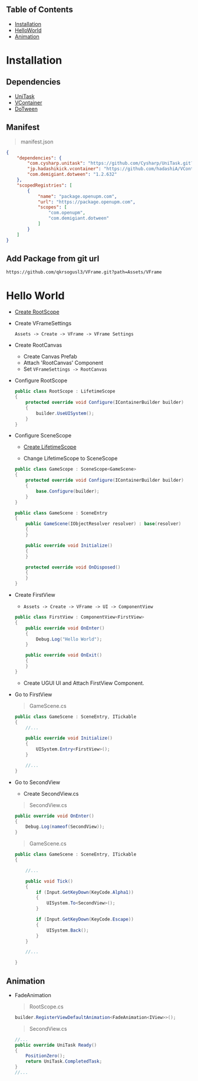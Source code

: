## Table of Contents

- [Installation](#installation)
- [HelloWorld](#hello-world)
- [Animation](#animation)

Installation
===

Dependencies
---

* [UniTask](https://github.com/Cysharp/UniTask)
* [VContainer](https://github.com/hadashiA/VContainer)
* [DoTween](https://openupm.com/packages/com.demigiant.dotween/)

Manifest
---

> manifest.json

```json
{
    "dependencies": {
        "com.cysharp.unitask": "https://github.com/Cysharp/UniTask.git?path=src/UniTask/Assets/Plugins/UniTask",
        "jp.hadashikick.vcontainer": "https://github.com/hadashiA/VContainer.git?path=VContainer/Assets/VContainer#1.9.0",
        "com.demigiant.dotween": "1.2.632"
    },
    "scopedRegistries": [
        {
            "name": "package.openupm.com",
            "url": "https://package.openupm.com",
            "scopes": [
                "com.openupm",
                "com.demigiant.dotween"
            ]
        }
    ]
}
```

Add Package from git url
---

```
https://github.com/qkrsogusl3/VFrame.git?path=Assets/VFrame
```

Hello World
===

- [Create RootScope](https://vcontainer.hadashikick.jp/scoping/project-root-lifetimescope)


- Create VFrameSettings

    `Assets -> Create -> VFrame -> VFrame Settings`

- Create RootCanvas

    - Create Canvas Prefab
    - Attach 'RootCanvas' Component
    - Set `VFrameSettings -> RootCanvas`

- Configure RootScope

    ```csharp
    public class RootScope : LifetimeScope
    {
        protected override void Configure(IContainerBuilder builder)
        {
            builder.UseUISystem();
        }
    }
    ```

- Configure SceneScope

    - [Create LifetimeScope](https://vcontainer.hadashikick.jp/getting-started/hello-world)

    - Change LifetimeScope to SceneScope

    ```csharp
    public class GameScope : SceneScope<GameScene>
    {
        protected override void Configure(IContainerBuilder builder)
        {
            base.Configure(builder);
        }
    }

    public class GameScene : SceneEntry
    {
        public GameScene(IObjectResolver resolver) : base(resolver)
        {
        }

        public override void Initialize()
        {
        }

        protected override void OnDisposed()
        {
        }
    }
    ```

- Create FirstView

    - `Assets -> Create -> VFrame -> UI -> ComponentView`

    ```csharp
    public class FirstView : ComponentView<FirstView>
    {
        public override void OnEnter()
        {
            Debug.Log("Hello World");
        }

        public override void OnExit()
        {
        }
    }
    ```

    - Create UGUI UI and Attach FirstView Component.

- Go to FirstView

    > GameScene.cs

    ```csharp
    public class GameScene : SceneEntry, ITickable
    {
        //...

        public override void Initialize()
        {
            UISystem.Entry<FirstView>();
        }

        //...
    }
    ```

- Go to SecondView

    - Create SecondView.cs

    > SecondView.cs
    ```csharp
    public override void OnEnter()
    {
        Debug.Log(nameof(SecondView));
    }
    ```

    > GameScene.cs

    ```csharp
    public class GameScene : SceneEntry, ITickable
    {

        //...

        public void Tick()
        {
            if (Input.GetKeyDown(KeyCode.Alpha1))
            {
                UISystem.To<SecondView>();
            }

            if (Input.GetKeyDown(KeyCode.Escape))
            {
                UISystem.Back();
            }
        }

        //...

    }
    ```

Animation
---

- FadeAnimation

    > RootScope.cs

    ```csharp
    builder.RegisterViewDefaultAnimation<FadeAnimation<IView>>();
    ```
    
    > SecondView.cs

    ```csharp
    //...
    public override UniTask Ready()
    {
        PositionZero();
        return UniTask.CompletedTask;
    }
    //...
    ```
